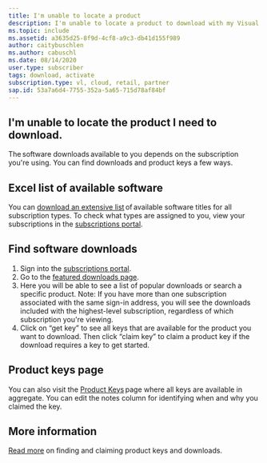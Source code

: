 ```yaml
---
title: I'm unable to locate a product
description: I'm unable to locate a product to download with my Visual Studio subscription.
ms.topic: include
ms.assetid: a3635d25-8f9d-4cf8-a9c3-db41d155f989
author: caitybuschlen
ms.author: cabuschl
ms.date: 08/14/2020
user.type: subscriber
tags: download, activate
subscription.type: vl, cloud, retail, partner
sap.id: 53a7a6d4-7755-352a-5a65-715d78af84bf
---
```


## I'm unable to locate the product I need to download.

The software downloads available to you depends on the subscription you're using. You can find downloads and product keys a few ways. 

## Excel list of available software 
You can [download an extensive list](https://download.microsoft.com/download/1/5/4/15454442-CF17-47B9-A65D-DF84EF88511B/Visual_Studio_by_Subscription_Level.xlsx) of available software titles for all subscription types. To check what types are assigned to you, view your subscriptions in the [subscriptions portal](https://my.visualstudio.com/benefits).   

## Find software downloads 
1. Sign into the [subscriptions portal](https://my.visualstudio.com/benefits).  
1. Go to the [featured downloads page](https://my.visualstudio.com/downloads/featured).  
1. Here you will be able to see a list of popular downloads or search a specific product. Note: If you have more than one subscription associated with the same sign-in address, you will see the downloads included with the highest-level subscription, regardless of which subscription you're viewing.
1. Click on “get key” to see all keys that are available for the product you want to download. Then click “claim key” to claim a product key if the download requires a key to get started. 

## Product keys page 
You can also visit the [Product Keys](https://my.visualstudio.com/productkeys) page where all keys are available in aggregate. You can edit the notes column for identifying when and why you claimed the key. 

## More information 
[Read more](https://docs.microsoft.com/visualstudio/subscriptions/find-keys) on finding and claiming product keys and downloads.  